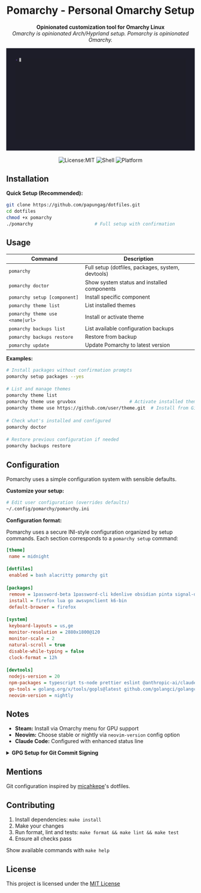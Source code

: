 <div align="center">

# Pomarchy - Personal Omarchy Setup

**Opinionated customization tool for Omarchy Linux**  
_Omarchy is opinionated Arch/Hyprland setup. Pomarchy is opinionated Omarchy._

<p align="center">
  <img src="demo/demo.gif" alt="Pomarchy Demo" width="600"/>
</p>

![License:MIT](https://img.shields.io/static/v1?label=License&message=MIT&color=green&style=flat-square)
![Shell](https://img.shields.io/badge/Shell-Bash-green?style=flat-square)
![Platform](https://img.shields.io/badge/Platform-Omarchy%20Linux-blue?style=flat-square)

</div>

## Installation

**Quick Setup (Recommended):**

```bash
git clone https://github.com/papungag/dotfiles.git
cd dotfiles
chmod +x pomarchy
./pomarchy                       # Full setup with confirmation
```

## Usage

| Command                          | Description                                       |
| -------------------------------- | ------------------------------------------------- |
| `pomarchy`                       | Full setup (dotfiles, packages, system, devtools) |
| `pomarchy doctor`                | Show system status and installed components       |
| `pomarchy setup [component]`     | Install specific component                        |
| `pomarchy theme list`            | List installed themes                             |
| `pomarchy theme use <name\|url>` | Install or activate theme                         |
| `pomarchy backups list`          | List available configuration backups              |
| `pomarchy backups restore`       | Restore from backup                               |
| `pomarchy update`                | Update Pomarchy to latest version                 |

**Examples:**

```bash
# Install packages without confirmation prompts
pomarchy setup packages --yes

# List and manage themes
pomarchy theme list
pomarchy theme use gruvbox                    # Activate installed theme
pomarchy theme use https://github.com/user/theme.git  # Install from GitHub

# Check what's installed and configured
pomarchy doctor

# Restore previous configuration if needed
pomarchy backups restore
```

## Configuration

Pomarchy uses a simple configuration system with sensible defaults.

**Customize your setup:**

```bash
# Edit user configuration (overrides defaults)
~/.config/pomarchy/pomarchy.ini
```

**Configuration format:**

Pomarchy uses a secure INI-style configuration organized by setup commands. Each section corresponds to a `pomarchy setup` command:

```ini
[theme]
 name = midnight

[dotfiles]
 enabled = bash alacritty pomarchy git

[packages]
 remove = 1password-beta 1password-cli kdenlive obsidian pinta signal-desktop typora spotify
 install = firefox lua go awsvpnclient k6-bin
 default-browser = firefox

[system]
 keyboard-layouts = us,ge
 monitor-resolution = 2880x1800@120
 monitor-scale = 2
 natural-scroll = true
 disable-while-typing = false
 clock-format = 12h

[devtools]
 nodejs-version = 20
 npm-packages = typescript ts-node prettier eslint @anthropic-ai/claude-code
 go-tools = golang.org/x/tools/gopls@latest github.com/golangci/golangci-lint/cmd/golangci-lint@latest
 neovim-version = nightly
```

## Notes

- **Steam:** Install via Omarchy menu for GPU support
- **Neovim:** Choose stable or nightly via `neovim-version` config option
- **Claude Code:** Configured with enhanced status line

<details>
<summary><strong>GPG Setup for Git Commit Signing</strong></summary>

Pomarchy includes a comprehensive Git configuration with commit signing enabled. To set up GPG for signed commits:

### Generate a GPG Key

```bash
# Generate a new GPG key
gpg --full-generate-key

# Follow the prompts and use default settings unless you have specific requirements
# Enter your name and email (must match your Git config)
```

### Configure Git with Your GPG Key

```bash
# List your GPG keys to get the key ID
gpg --list-secret-keys --keyid-format=long

# Copy the long key ID (between sec and uid sections)

# Set your signing key in Git
git config --global user.signingkey YOUR_KEY_ID

# Enable commit signing (already enabled in Pomarchy's .gitconfig)
git config --global commit.gpgsign true
```

### Add GPG Key to GitHub

```bash
# Export your public key
gpg --armor --export YOUR_KEY_ID

# Copy the output and add it to GitHub:
# Settings → SSH and GPG keys → New GPG key
```

</details>

## Mentions

Git configuration inspired by [micahkepe](https://github.com/micahkepe)'s dotfiles.

## Contributing

1. Install dependencies: `make install`
2. Make your changes
3. Run format, lint and tests: `make format && make lint && make test`
4. Ensure all checks pass

Show available commands with `make help`

## License

This project is licensed under the [MIT License](LICENSE)
